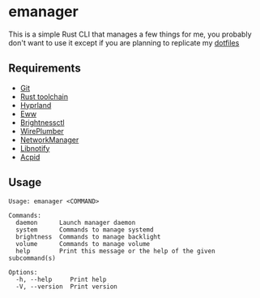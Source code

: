 # emanager

This is a simple Rust CLI that manages a few things for me, 
you probably don't want to use it except if you are planning to replicate my [dotfiles](https://github.com/emsquid/dotfiles)

## Requirements

- [Git](https://git-scm.com/downloads)
- [Rust toolchain](https://www.rust-lang.org/tools/install)
- [Hyprland](https://hyprland.org)
- [Eww](https://elkowar.github.io/eww)
- [Brightnessctl](https://github.com/Hummer12007/brightnessctl)
- [WirePlumber](https://pipewire.pages.freedesktop.org/wireplumber)
- [NetworkManager](https://wiki.archlinux.org/title/NetworkManager)
- [Libnotify](https://gitlab.gnome.org/GNOME/libnotify)
- [Acpid](https://wiki.archlinux.org/title/Acpid)

## Usage

```
Usage: emanager <COMMAND>

Commands:
  daemon      Launch manager daemon
  system      Commands to manage systemd
  brightness  Commands to manage backlight
  volume      Commands to manage volume
  help        Print this message or the help of the given subcommand(s)

Options:
  -h, --help     Print help
  -V, --version  Print version
```
